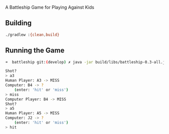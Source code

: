 
A Battleship Game for Playing Against Kids

## Building

```bash
./gradlew :{clean,build}
```

## Running the Game

```bash 
➜  battleship git:(develop) ✗ java -jar build/libs/battleship-0.3-all.jar

Shot?
> a3
Human Player: A3 -> MISS 
Computer: B4 -> ?
	(enter: 'hit' or 'miss')
> miss
Computer Player: B4 -> MISS 
Shot?
> a5
Human Player: A5 -> MISS 
Computer: J2 -> ?
	(enter: 'hit' or 'miss')
> hit
```
